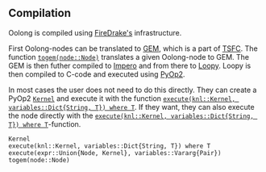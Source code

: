 ## Compilation

Oolong is compiled using [FireDrake's](https://firedrakeproject.org/)
infrastructure.

First Oolong-nodes can be translated to [GEM](https://github.com/firedrakeproject/tsfc/tree/master/gem),
which is a part of [TSFC](https://epubs.siam.org/doi/pdf/10.1137/17M1130642). The function [`togem(node::Node)`](@ref)
translates a given Oolong-node to GEM. The GEM is then futher compiled to [Impero](https://github.com/firedrakeproject/tsfc/blob/master/gem/impero.py)
and from there to [Loopy](https://github.com/firedrakeproject/loopy). Loopy is then compiled to C-code and executed
using [PyOp2](https://github.com/OP2/PyOP2).

In most cases the user does not need to do this directly. They can create a
PyOp2 [`Kernel`](@ref) and execute it with the function [`execute(knl::Kernel, variables::Dict{String, T}) where T`](@ref).
If they want, they can also execute the node directly with the [`execute(knl::Kernel, variables::Dict{String, T}) where T`](@ref)-function.
```@docs
Kernel
execute(knl::Kernel, variables::Dict{String, T}) where T
execute(expr::Union{Node, Kernel}, variables::Vararg{Pair})
togem(node::Node)
```